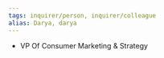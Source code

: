 ```yaml
---
tags: inquirer/person, inquirer/colleague
alias: Darya, darya
---
```


- VP Of Consumer Marketing & Strategy
